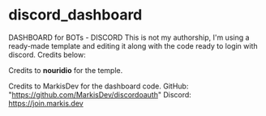 # discord_dashboard
DASHBOARD for BOTs - DISCORD
This is not my authorship, I'm using a ready-made template and editing it along with the code ready to login with discord. Credits below:

Credits to **nouridio** for the temple.

Credits to MarkisDev for the dashboard code.
GitHub: "https://github.com/MarkisDev/discordoauth"
Discord: https://join.markis.dev
